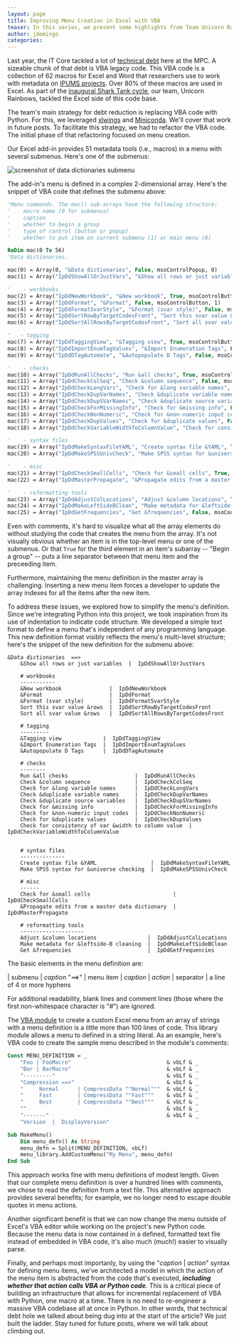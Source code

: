 ```yaml
---
layout: page
title: Improving Menu Creation in Excel with VBA
teaser: In this series, we present some highlights from Team Unicorn Rainbows' work in the first round of MPC IT Shark Tank.  This first post describes how we improved menu creation in Excel.
author: jdomingo
categories:
---
```



Last year, the IT Core tackled a lot of [technical debt]({{site.url}}/mpc-it-new-years-resolutions-technical-debt-edition/) here at the MPC.  A sizeable chunk of that debt is VBA legacy code.  This VBA code is a collection of 62 macros for Excel and Word that researchers use to work with metadata on [IPUMS projects](https://www.ipums.org/).  Over 80% of these macros are used in Excel.  As part of the [inaugural Shark Tank cycle]({{site.url}}/Shark-Tank-Cycle-1-Results/), our team, Unicorn Rainbows, tackled the Excel side of this code base.

The team's main strategy for debt reduction is replacing VBA code with Python.  For this, we leveraged [xlwings](http://xlwings.org/) and [Miniconda](http://conda.pydata.org/miniconda.html).  We'll cover that work in future posts.  To facilitate this strategy, we had to refactor the VBA code.  The initial phase of that refactoring focused on menu creation.

Our Excel add-in provides 51 metadata tools (i.e., macros) in a menu with several submenus.  Here's one of the submenus:

![screenshot of data dictionaries submenu]({{site.urlimg}}/data-dicts_menu.png)

The add-in's menu is defined in a complex 2-dimensional array.  Here's the snippet of VBA code that defines the submenu above:

``` vb
'Menu commands. The mac() sub-arrays have the following structure:
'    macro name (0 for submenus)
'    caption
'    whether to begin a group
'    type of control (button or popup)
'    whether to put item on current submenu (1) or main menu (0)

ReDim mac(0 To 56)
'Data dictionaries.

mac(0) = Array(0, "&Data dictionaries", False, msoControlPopup, 0)
mac(1) = Array("IpDdShowAllOrJustVars", "&Show all rows or just variables", False, msoControlButton, 1)

'    - workbooks
mac(2) = Array("IpDdNewWorkbook", "&New workbook", True, msoControlButton, 1)
mac(3) = Array("IpDdFormat", "&Format", False, msoControlButton, 1)
mac(4) = Array("IpDdFormatSvarStyle", "&Format (svar style)", False, msoControlButton, 1)
mac(5) = Array("IpDdSortRowByTargetCodesFront", "Sort this svar value &rows", False, msoControlButton, 1)
mac(6) = Array("IpDdSortAllRowsByTargetCodesFront", "Sort all svar value &rows", False, msoControlButton, 1)

'   - tagging
mac(7) = Array("IpDdTaggingView", "&Tagging view", True, msoControlButton, 1)
mac(8) = Array("IpDdImportEnumTagValues", "&Import Enumeration Tags", False, msoControlButton, 1)
mac(9) = Array("IpDdDTagAutomate", "&Autopopulate D Tags", False, msoControlButton, 1)

'    - checks
mac(10) = Array("IpDdRunAllChecks", "Run &all checks", True, msoControlButton, 1)
mac(11) = Array("IpDdCheckColSeq", "Check &column sequence", False, msoControlButton, 1)
mac(12) = Array("IpDdCheckLongVars", "Check for &long variable names", False, msoControlButton, 1)
mac(13) = Array("IpDdCheckDupVarNames", "Check &duplicate variable names", False, msoControlButton, 1)
mac(14) = Array("IpDdCheckDupSVarNames", "Check &duplicate source variables", False, msoControlButton, 1)
mac(15) = Array("IpDdCheckForMissingInfo", "Check for &missing info", False, msoControlButton, 1)
mac(16) = Array("IpDdCheckNonNumeric", "Check for &non-numeric input codes", False, msoControlButton, 1)
mac(17) = Array("IpDdCheckDupValues", "Check for &duplicate values", False, msoControlButton, 1)
mac(18) = Array("IpDdCheckVariableWidthToColumnValue", "Check for consistency of var &width to column value", False, msoControlButton, 1)

'    - syntax files
mac(19) = Array("IpDdMakeSyntaxFileYAML", "Create syntax file &YAML", True, msoControlButton, 1)
mac(20) = Array("IpDdMakeSPSSUnivCheck", "Make SPSS syntax for &universe checking", False, msoControlButton, 1)

'    - misc
mac(21) = Array("IpDdCheckSmallCells", "Check for &small cells", True, msoControlButton, 1)
mac(22) = Array("IpDdMasterPropagate", "&Propagate edits from a master data dictionary", False, msoControlButton, 1)

'    - reformatting tools
mac(23) = Array("IpDdAdjustColLocations", "Adjust &column locations", True, msoControlButton, 1)
mac(24) = Array("IpDdMakeLeftSideBClean", "Make metadata for &leftside-B cleaning", False, msoControlButton, 1)
mac(25) = Array("IpDdGetFrequencies", "Get &frequencies", False, msoControlButton, 1)
```

Even with comments, it's hard to visualize what all the array elements do without studying the code that creates the menu from the array.  It's not visually obvious whether an item is in the top-level menu or one of the submenus.  Or that `True` for the third element in an item's subarray -- "Begin a group" -- puts a line separator between that menu item and the preceeding item.

Furthermore, maintaining the menu definition in the master array is challenging.  Inserting a new menu item forces a developer to update the array indexes for all the items after the new item.

To address these issues, we explored how to simplify the menu's definition.  Since we're integrating Python into this project, we took inspiration from its use of indentation to indicate code structure.  We developed a simple text format to define a menu that's independent of any programming language.  This new definition format visibly reflects the menu's multi-level structure; here's the snippet of the new definition for the submenu above:

``` plaintext
&Data dictionaries  ==>
    &Show all rows or just variables  |  IpDdShowAllOrJustVars
    
    # workbooks
    -----------
    &New workbook               |  IpDdNewWorkbook
    &Format                     |  IpDdFormat
    &Format (svar style)        |  IpDdFormatSvarStyle
    Sort this svar value &rows  |  IpDdSortRowByTargetCodesFront
    Sort all svar value &rows   |  IpDdSortAllRowsByTargetCodesFront
    
    # tagging
    ---------
    &Tagging view             |  IpDdTaggingView
    &Import Enumeration Tags  |  IpDdImportEnumTagValues
    &Autopopulate D Tags      |  IpDdDTagAutomate
    
    # checks
    --------
    Run &all checks                     |  IpDdRunAllChecks
    Check &column sequence              |  IpDdCheckColSeq
    Check for &long variable names      |  IpDdCheckLongVars
    Check &duplicate variable names     |  IpDdCheckDupVarNames
    Check &duplicate source variables   |  IpDdCheckDupSVarNames
    Check for &missing info             |  IpDdCheckForMissingInfo
    Check for &non-numeric input codes  |  IpDdCheckNonNumeric
    Check for &duplicate values         |  IpDdCheckDupValues
    Check for consistency of var &width to column value  |  IpDdCheckVariableWidthToColumnValue

    
    # syntax files
    --------------
    Create syntax file &YAML                 |  IpDdMakeSyntaxFileYAML
    Make SPSS syntax for &universe checking  |  IpDdMakeSPSSUnivCheck
    
    # misc
    ------
    Check for &small cells                          |  IpDdCheckSmallCells
    &Propagate edits from a master data dictionary  |  IpDdMasterPropagate
    
    # reformatting tools
    --------------------
    Adjust &column locations                |  IpDdAdjustColLocations
    Make metadata for &leftside-B cleaning  |  IpDdMakeLeftSideBClean
    Get &frequencies                        |  IpDdGetFrequencies
```

The basic elements in the menu definition are:

| submenu   | _caption_ "==>"
| menu item | _caption_ \| _action_
| separator | a line of 4 or more hyphens

For additional readability, blank lines and comment lines (those where the first non-whitespace character is "#") are ignored.

The [VBA module][] to create a custom Excel menu from an array of strings with a menu definition is a little more than 100 lines of code.  This library module allows a menu to defined in a string literal.  As an example, here's VBA code to create the sample menu described in the module's comments:

[VBA module]:  https://github.com/mnpopcenter/vba-libs/blob/master/menu_lib.bas

``` vb
Const MENU_DEFINITION = _
    "Foo | FooMacro"                              & vbLf & _
    "Bar | BarMacro"                              & vbLf & _
    "---------"                                   & vbLf & _
    "Compression ==>"                             & vbLf & _
    "     Normal      | CompressData ""Normal"""  & vbLf & _
    "     Fast        | CompressData ""Fast"""    & vbLf & _
    "     Best        | CompressData ""Best"""    & vbLf & _
    ""                                            & vbLf & _
    "-------"                                     & vbLf & _
    "Version  |  DisplayVersion"

Sub MakeMenu()
    Dim menu_defn() As String
    menu_defn = Split(MENU_DEFINITION, vbLf)
    menu_library.AddCustomMenu("My Menu", menu_defn)
End Sub
```

This approach works fine with menu definitions of modest length.  Given that our complete menu definition is over a hundred lines with comments, we chose to read the definition from a text file.  This alternative approach provides several benefits; for example, we no longer need to escape double quotes in menu actions.  

Another significant benefit is that we can now change the menu outside of Excel's VBA editor while working on the project's new Python code. Because the menu data is now contained in a defined, formatted text file instead of embedded in VBA code, it's also much (much!) easier to visually parse. 

Finally, and perhaps most importanly, by using the "_caption_ \| _action_" syntax for defining menu items, we've architected a model in which the action of the menu item is abstracted from the code that's executed, **_including whether that action calls VBA or Python code_**. This is a critical piece of building an infrastructure that allows for incremental replacement of VBA with Python, one macro at a time.  There is no need to re-engineer a massive VBA codebase all at once in Python. In other words, that technical debt hole we talked about being dug into at the start of the article? We just built the ladder. Stay tuned for future posts, where we will talk about climbing out.

